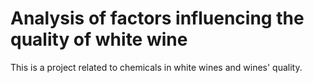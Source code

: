 # Analysis of factors influencing the quality of white wine
This is a project related to chemicals in white wines and wines' quality.
